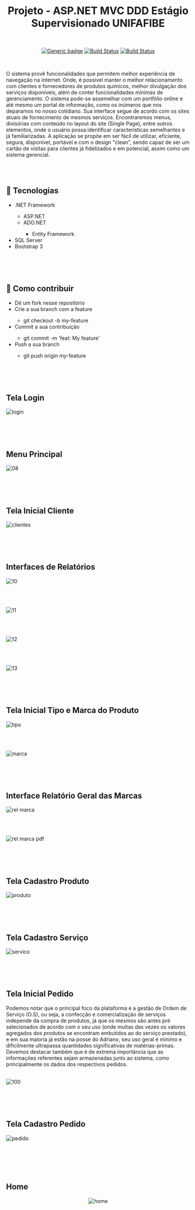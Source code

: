 <div align="center">
  
# Projeto - ASP.NET MVC DDD Estágio Supervisionado UNIFAFIBE

</div>

<br>

<div align="center">

[![Generic badge](https://img.shields.io/badge/Made%20by-Renan%20Borba-purple.svg)](https://shields.io/) [![Build Status](https://img.shields.io/github/stars/RenanBorba/proj-asp.svg)](https://github.com/RenanBorba/proj-asp) [![Build Status](https://img.shields.io/github/forks/RenanBorba/proj-asp.svg)](https://github.com/RenanBorba/proj-asp)

</div>

<br>

<p>O sistema provê funcionalidades que permitem melhor experiência de navegação na internet. Onde, é possível manter o melhor relacionamento com clientes e fornecedores de produtos químicos, melhor divulgação dos serviços disponíveis, além de conter funcionalidades mínimas de gerenciamento.
O sistema pode-se assemelhar com um portfólio online e até mesmo um portal de informação, como os inúmeros que nos deparamos no nosso cotidiano.
Sua interface segue de acordo com os sites atuais de fornecimento de mesmos serviços. Encontraremos menus, divisórias com conteúdo no layout do site (Single Page), entre outros elementos, onde o usuário possa identificar características semelhantes e já familiarizadas.
A aplicação se propõe em ser fácil de utilizar, eficiente, segura, disponível, portável e com o design "clean", sendo capaz de ser um cartão de visitas para clientes já fidelizados e em potencial, assim como um sistema gerencial.</p>

<br><br>

## :rocket: Tecnologias 
<ul>
  <li>.NET Framework</li>
    <ul>
      <li>ASP.NET</li>
      <li>ADO.NET</li>
        <ul> 
          <li>Entity Framework</li>
        </ul>
    </ul>
  <li>SQL Server</li> 
  <li>Bootstrap 3</li> 
</ul>
<br><br><br>

## :punch: Como contribuir 
<ul>
  <li>Dê um fork nesse repositório</li>
  <li>Crie a sua branch com a feature</li>
    <ul>
      <li>git checkout -b my-feature</li>
    </ul>
  <li>Commit a sua contribuição</li>
    <ul>
      <li>git commit -m 'feat: My feature'</li>
    </ul>
  <li>Push a sua branch</li>
    <ul>
      <li>git push origin my-feature</li>
    </ul>
</ul>
<br><br><br>

## Tela Login
 
![login](https://user-images.githubusercontent.com/48495838/80426892-0b6b4f80-88bd-11ea-91a9-ba907609357d.jpg)

<br><br><br>

## Menu Principal

![08](https://user-images.githubusercontent.com/48495838/54567808-d9967280-49b3-11e9-9077-3381951dcd38.jpg)


<br><br><br>

## Tela Inicial Cliente

![clientes](https://user-images.githubusercontent.com/48495838/80748618-93d73380-8afb-11ea-8020-44c717ee72c2.jpg)

<br><br><br>

## Interfaces de Relatórios

![10](https://user-images.githubusercontent.com/48495838/54567879-18c4c380-49b4-11e9-81f6-79fde1e36605.jpg)


<br><br>

![11](https://user-images.githubusercontent.com/48495838/54567908-3003b100-49b4-11e9-9a20-281085676b2e.jpg)

<br><br>

![12](https://user-images.githubusercontent.com/48495838/54567929-47429e80-49b4-11e9-9381-f3fa31249817.jpg)

<br><br>

![13](https://user-images.githubusercontent.com/48495838/54567973-67725d80-49b4-11e9-8615-25546898ca9e.jpg)


<br><br><br>

## Tela Inicial Tipo e Marca do Produto

![tipo](https://user-images.githubusercontent.com/48495838/64790848-26b36580-d54d-11e9-9b36-f5bcef18643d.png)

<br><br>

![marca](https://user-images.githubusercontent.com/48495838/64790862-2a46ec80-d54d-11e9-8c24-1e398cc63259.png)

<br><br><br>


## Interface Relatório Geral das Marcas

![rel marca](https://user-images.githubusercontent.com/48495838/64791859-b9083900-d54e-11e9-9825-d53269bad869.png)

<br><br>

![rel marca pdf](https://user-images.githubusercontent.com/48495838/64791879-c1607400-d54e-11e9-8abb-40925d4029cb.png)

<br><br><br>


## Tela Cadastro Produto

![produto](https://user-images.githubusercontent.com/48495838/64739861-bb747f80-d4c9-11e9-85a9-3b319071939f.jpg)

<br><br><br>


## Tela Cadastro Serviço

![servico](https://user-images.githubusercontent.com/48495838/64791192-b822d780-d54d-11e9-94f4-2758aee50370.png)

<br><br><br>


## Tela Inicial Pedido
Podemos notar que o principal foco da plataforma é a gestão de Ordem de Serviço (O.S), ou seja, a confecção e comercialização de serviços independe da compra de produtos, já que os mesmos são antes pré selecionados de acordo com o seu uso (onde muitas das vezes os valores agregados dos produtos se encontram embutidos ao do serviço prestado), e em sua maioria já estão na posse do Adriano, seu uso geral é mínimo e dificilmente ultrapassa quantidades significativas de matérias-primas. Devemos destacar também que é de extrema importância que as informações referentes sejam armazenadas junto ao sistema, como principalmente os dados dos respectivos pedidos.  <br><br>

![100](https://user-images.githubusercontent.com/48495838/78170178-f1a72b80-7428-11ea-9beb-85a85d938392.png)

<br><br><br>

## Tela Cadastro Pedido

![pedido](https://user-images.githubusercontent.com/48495838/176894319-c367afeb-e7f7-472e-8cfd-cb4b9831ebb8.png)

<br><br><br><br>

## Home
<div align="center">
 
![home](https://user-images.githubusercontent.com/48495838/176894053-9c005626-fb9b-4850-84ee-e7ff52e2eff2.png)

</div>
